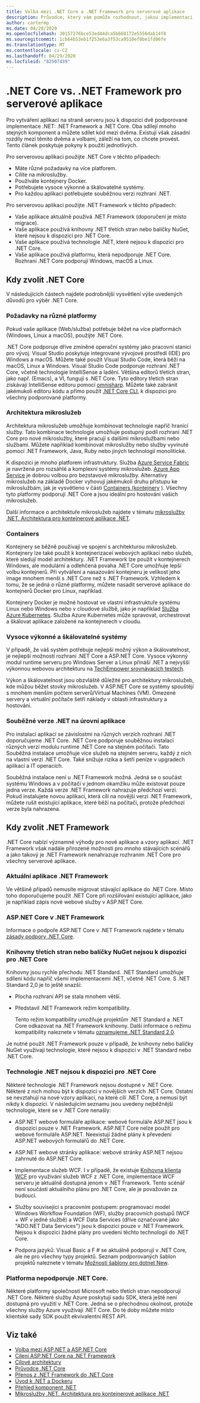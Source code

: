 ```yaml
---
title: Volba mezi .NET Core a .NET Framework pro serverové aplikace
description: Průvodce, který vám pomůže rozhodnout, jakou implementaci rozhraní .NET použít při vytváření serverové aplikace.
author: cartermp
ms.date: 04/28/2020
ms.openlocfilehash: 30157276bce53ed44dca5b660172e5556dab14f8
ms.sourcegitcommit: 1cb64b53eb1f253e6a3f53ca9510ef0be1fd06fe
ms.translationtype: MT
ms.contentlocale: cs-CZ
ms.lasthandoff: 04/29/2020
ms.locfileid: "82507439"
---
```

# <a name="net-core-vs-net-framework-for-server-apps"></a>.NET Core vs. .NET Framework pro serverové aplikace

Pro vytváření aplikací na straně serveru jsou k dispozici dvě podporované implementace .NET: .NET Framework a .NET Core. Oba sdílejí mnoho stejných komponent a můžete sdílet kód mezi dvěma. Existují však zásadní rozdíly mezi těmito dvěma a volbami, záleží na tom, co chcete provést. Tento článek poskytuje pokyny k použití jednotlivých.

Pro serverovou aplikaci použijte .NET Core v těchto případech:

- Máte různé požadavky na více platforem.
- Cílíte na mikroslužby.
- Používáte kontejnery Docker.
- Potřebujete vysoce výkonné a škálovatelné systémy.
- Pro každou aplikaci potřebujete souběžnou verzi rozhraní .NET.

Pro serverovou aplikaci použijte .NET Framework v těchto případech:

- Vaše aplikace aktuálně používá .NET Framework (doporučení je místo migrace).
- Vaše aplikace používá knihovny .NET třetích stran nebo balíčky NuGet, které nejsou k dispozici pro .NET Core.
- Vaše aplikace používá technologie .NET, které nejsou k dispozici pro .NET Core.
- Vaše aplikace používá platformu, která nepodporuje .NET Core. Rozhraní .NET Core podporují Windows, macOS a Linux.

## <a name="when-to-choose-net-core"></a>Kdy zvolit .NET Core

V následujících částech najdete podrobnější vysvětlení výše uvedených důvodů pro výběr .NET Core.

### <a name="cross-platform-needs"></a>Požadavky na různé platformy

Pokud vaše aplikace (Web/služba) potřebuje běžet na více platformách (Windows, Linux a macOS), použijte .NET Core.

.NET Core podporuje dříve zmíněné operační systémy jako pracovní stanici pro vývoj. Visual Studio poskytuje integrované vývojové prostředí (IDE) pro Windows a macOS. Můžete také použít Visual Studio Code, která běží na macOS, Linux a Windows. Visual Studio Code podporuje rozhraní .NET Core, včetně technologie IntelliSense a ladění. Většina editorů třetích stran, jako např. (Emacs), a VI, fungují s .NET Core. Tyto editory třetích stran získávají IntelliSense editoru pomocí [omnisharp](https://www.omnisharp.net/). Můžete také zabránit jakémukoli editoru kódu a přímo použít [.NET Core CLI](../core/tools/index.md), k dispozici pro všechny podporované platformy.

### <a name="microservices-architecture"></a>Architektura mikroslužeb

Architektura mikroslužeb umožňuje kombinovat technologie napříč hranicí služby. Tato kombinace technologie umožňuje postupný podíl rozhraní .NET Core pro nové mikroslužby, které pracují s dalšími mikroslužbami nebo službami. Můžete například kombinovat mikroslužby nebo služby vyvinuté pomocí .NET Framework, Java, Ruby nebo jiných technologií monolitické.

K dispozici je mnoho platforem infrastruktury. Služba [Azure Service Fabric](https://azure.microsoft.com/services/service-fabric/) je navržená pro rozsáhlé a komplexní systémy mikroslužeb. [Azure App Service](https://azure.microsoft.com/services/app-service/) je dobrou volbou pro bezstavové mikroslužby. Alternativy mikroslužeb na základě Docker vyhovují jakémukoli druhu přístupu ke mikroslužbám, jak je vysvětleno v části [Containers (kontejnery](#containers) ). Všechny tyto platformy podporují .NET Core a jsou ideální pro hostování vašich mikroslužeb.

Další informace o architektuře mikroslužeb najdete v tématu [mikroslužby .NET. Architektura pro kontejnerové aplikace .NET](../architecture/microservices/index.md).

### <a name="containers"></a>Containers

Kontejnery se běžně používají ve spojení s architekturou mikroslužeb. Kontejnery lze také použít k kontejnerizaceí webových aplikací nebo služeb, které sledují model architektury. .NET Framework lze použít v kontejnerech Windows, ale modulární a odlehčená povaha .NET Core umožňuje lepší volbu kontejnerů. Při vytváření a nasazování kontejneru je velikost jeho image mnohem menší s .NET Core než s .NET Framework. Vzhledem k tomu, že se jedná o různé platformy, můžete nasadit serverové aplikace do kontejnerů Docker pro Linux, například.

Kontejnery Docker je možné hostovat ve vlastní infrastruktuře systému Linux nebo Windows nebo v cloudové službě, jako je například [Služba Azure Kubernetes](https://azure.microsoft.com/services/kubernetes-service/). Služba Azure Kubernetes může spravovat, orchestrovat a škálovat aplikace založené na kontejnerech v cloudu.

### <a name="high-performance-and-scalable-systems"></a>Vysoce výkonné a škálovatelné systémy

V případě, že váš systém potřebuje nejlepší možný výkon a škálovatelnost, je nejlepší možností rozhraní .NET Core a ASP.NET Core. Vysoce výkonný modul runtime serveru pro Windows Server a Linux přináší .NET a nejvyšší výkonnou webovou architekturu na [TechEmpower srovnávacích testech](https://www.techempower.com/benchmarks/#hw=ph&test=plaintext).

Výkon a škálovatelnost jsou obzvláště důležité pro architektury mikroslužeb, kde můžou běžet stovky mikroslužeb. V ASP.NET Core se systémy spouštějí s mnohem menším počtem serverů/Virtual Machines (VM). Omezené servery a virtuální počítače šetří náklady v oblasti infrastruktury a hostování.

### <a name="side-by-side-net-versions-per-application-level"></a>Souběžné verze .NET na úrovni aplikace

Pro instalaci aplikací se závislostmi na různých verzích rozhraní .NET doporučujeme .NET Core. .NET Core podporuje souběžnou instalaci různých verzí modulu runtime .NET Core na stejném počítači. Tato Souběžná instalace umožňuje více služeb na stejném serveru, každý z nich na vlastní verzi .NET Core. Také snižuje rizika a šetří peníze v upgradech aplikací a IT operacích.

Souběžná instalace není u .NET Framework možná. Jedná se o součást systému Windows a v počítači v jednom okamžiku může existovat pouze jedna verze. Každá verze .NET Framework nahrazuje předchozí verzi. Pokud instalujete novou aplikaci, která cílí na novější verzi .NET Framework, můžete rušit existující aplikace, které běží na počítači, protože předchozí verze byla nahrazena.

## <a name="when-to-choose-net-framework"></a>Kdy zvolit .NET Framework

.NET Core nabízí významné výhody pro nové aplikace a vzory aplikací. .NET Framework však nadále přirozené možnosti pro mnoho stávajících scénářů a jako takový je .NET Framework nenahrazuje rozhraním .NET Core pro všechny serverové aplikace.

### <a name="current-net-framework-applications"></a>Aktuální aplikace .NET Framework

Ve většině případů nemusíte migrovat stávající aplikace do .NET Core. Místo toho doporučujeme použít .NET Core při rozšiřování existující aplikace, jako je například zápis nové webové služby v ASP.NET Core.

### <a name="aspnet-core-on-net-framework"></a>ASP.NET Core v .NET Framework

Informace o podpoře ASP.NET Core v .NET Framework najdete v tématu [zásady podpory .NET Core](https://dotnet.microsoft.com/platform/support/policy/dotnet-core).

### <a name="third-party-libraries-or-nuget-packages-not-available-for-net-core"></a>Knihovny třetích stran nebo balíčky NuGet nejsou k dispozici pro .NET Core

Knihovny jsou rychle přechodu .NET Standard. .NET Standard umožňuje sdílení kódu napříč všemi implementacemi .NET, včetně .NET Core. S .NET Standard 2,0 je to ještě snazší:

- Plocha rozhraní API se stala mnohem větší.
- Představil .NET Framework režim kompatibility.

  Tento režim kompatibility umožňuje projektům .NET Standard a .NET Core odkazovat na .NET Framework knihovny. Další informace o režimu kompatibility naleznete v tématu [oznamujeme .NET Standard 2,0](https://devblogs.microsoft.com/dotnet/announcing-net-standard-2-0/).

Je nutné použít .NET Framework pouze v případě, že knihovny nebo balíčky NuGet využívají technologie, které nejsou k dispozici v .NET Standard nebo .NET Core.

### <a name="net-technologies-not-available-for-net-core"></a>Technologie .NET nejsou k dispozici pro .NET Core

Některé technologie .NET Framework nejsou dostupné v .NET Core. Některé z nich mohou být k dispozici v novějších verzích .NET Core. Ostatní se nevztahují na nové vzory aplikací, na které cílí .NET Core, a nemusí být nikdy k dispozici. V následujícím seznamu jsou uvedeny nejběžnější technologie, které se v .NET Core nenašly:

- ASP.NET webové formuláře aplikace: webové formuláře ASP.NET jsou k dispozici pouze v .NET Framework. ASP.NET Core nelze použít pro webové formuláře ASP.NET. Neexistují žádné plány k převedení ASP.NET webových formulářů do .NET Core.

- ASP.NET webové stránky aplikace: webové stránky ASP.NET nejsou zahrnuté do ASP.NET Core.

- Implementace služeb WCF. I v případě, že existuje [Knihovna klienta WCF](https://github.com/dotnet/wcf) pro využívání služeb WCF z .NET Core, implementace WCF serveru je aktuálně dostupná jenom v .NET Framework. Tento scénář není součástí aktuálního plánu pro .NET Core, ale je považován za budoucí.

- Služby související s pracovním postupem: programovací model Windows Workflow Foundation (WF), služby pracovních postupů (WCF + WF v jedné službě) a WCF Data Services (dříve označované jako "ADO.NET Data Services") jsou k dispozici pouze v .NET Framework. Nejsou k dispozici žádné plány pro uvedení těchto technologií do .NET Core.

- Podpora jazyků: Visual Basic a F # se aktuálně podporují v .NET Core, ale ne pro všechny typy projektů. Seznam podporovaných šablon projektů naleznete v tématu [Možnosti šablony pro dotnet New](../core/tools/dotnet-new.md#arguments).

### <a name="platform-doesnt-support-net-core"></a>Platforma nepodporuje .NET Core.

Některé platformy společnosti Microsoft nebo třetích stran nepodporují .NET Core. Některé služby Azure poskytují sadu SDK, která ještě není dostupná pro využití v .NET Core. Jedná se o přechodnou okolnost, protože všechny služby Azure využívají .NET Core. Do té doby můžete místo klientské sady SDK použít ekvivalentní REST API.

## <a name="see-also"></a>Viz také

- [Volba mezi ASP.NET a ASP.NET Core](/aspnet/core/choose-aspnet-framework)
- [Cílení ASP.NET Core na .NET Framework](/aspnet/core/introduction-to-aspnet-core#aspnet-core-targeting-net-framework)
- [Cílové architektury](frameworks.md)
- [Průvodce .NET Core](../core/index.yml)
- [Přenos z .NET Framework do .NET Core](../core/porting/index.md)
- [Úvod k .NET a Dockeru](../core/docker/introduction.md)
- [Přehled komponent .NET](components.md)
- [Mikroslužby .NET. Architektura pro kontejnerové aplikace .NET](../architecture/microservices/index.md)
